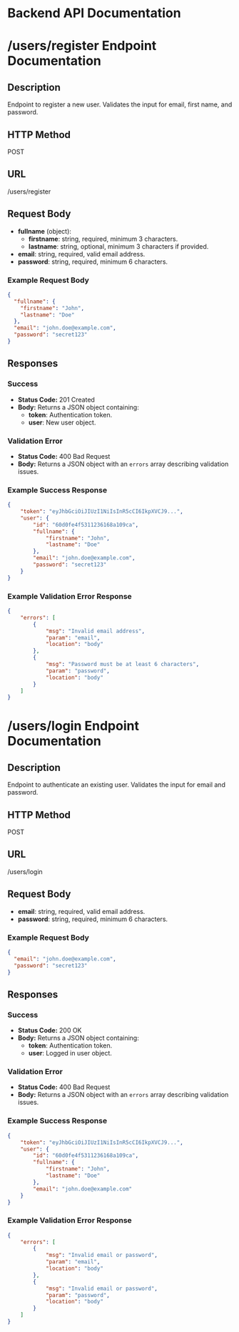 # Backend API Documentation

# /users/register Endpoint Documentation

## Description
Endpoint to register a new user. Validates the input for email, first name, and password.

## HTTP Method
POST

## URL
/users/register

## Request Body
- **fullname** (object):
  - **firstname**: string, required, minimum 3 characters.
  - **lastname**: string, optional, minimum 3 characters if provided.
- **email**: string, required, valid email address.
- **password**: string, required, minimum 6 characters.

### Example Request Body
```json
{
  "fullname": {
    "firstname": "John",
    "lastname": "Doe"
  },
  "email": "john.doe@example.com",
  "password": "secret123"
}
```

## Responses

### Success
- **Status Code:** 201 Created  
- **Body:** Returns a JSON object containing:
  - **token**: Authentication token.
  - **user**: New user object.

### Validation Error
- **Status Code:** 400 Bad Request  
- **Body:** Returns a JSON object with an `errors` array describing validation issues.
### Example Success Response
```json
{
    "token": "eyJhbGciOiJIUzI1NiIsInR5cCI6IkpXVCJ9...",
    "user": {
        "id": "60d0fe4f5311236168a109ca",
        "fullname": {
            "firstname": "John",
            "lastname": "Doe"
        },
        "email": "john.doe@example.com",
        "password": "secret123"
    }
}
```

### Example Validation Error Response
```json
{
    "errors": [
        {
            "msg": "Invalid email address",
            "param": "email",
            "location": "body"
        },
        {
            "msg": "Password must be at least 6 characters",
            "param": "password",
            "location": "body"
        }
    ]
}
```

# /users/login Endpoint Documentation

## Description
Endpoint to authenticate an existing user. Validates the input for email and password.

## HTTP Method
POST

## URL
/users/login

## Request Body
- **email**: string, required, valid email address.
- **password**: string, required, minimum 6 characters.

### Example Request Body
```json
{
  "email": "john.doe@example.com",
  "password": "secret123"
}
```

## Responses

### Success
- **Status Code:** 200 OK  
- **Body:** Returns a JSON object containing:
  - **token**: Authentication token.
  - **user**: Logged in user object.

### Validation Error
- **Status Code:** 400 Bad Request  
- **Body:** Returns a JSON object with an `errors` array describing validation issues.

### Example Success Response
```json
{
    "token": "eyJhbGciOiJIUzI1NiIsInR5cCI6IkpXVCJ9...",
    "user": {
        "id": "60d0fe4f5311236168a109ca",
        "fullname": {
            "firstname": "John",
            "lastname": "Doe"
        },
        "email": "john.doe@example.com"
    }
}
```

### Example Validation Error Response
```json
{
    "errors": [
        {
            "msg": "Invalid email or password",
            "param": "email",
            "location": "body"
        },
        {
            "msg": "Invalid email or password",
            "param": "password",
            "location": "body"
        }
    ]
}
```